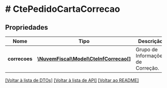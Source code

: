 # # CtePedidoCartaCorrecao

## Propriedades

Nome | Tipo | Descrição | Comentários
------------ | ------------- | ------------- | -------------
**correcoes** | [**\NuvemFiscal\Model\CteInfCorrecao[]**](CteInfCorrecao.md) | Grupo de Informações de Correção. |

[[Voltar à lista de DTOs]](../../README.md#models) [[Voltar à lista de API]](../../README.md#endpoints) [[Voltar ao README]](../../README.md)
